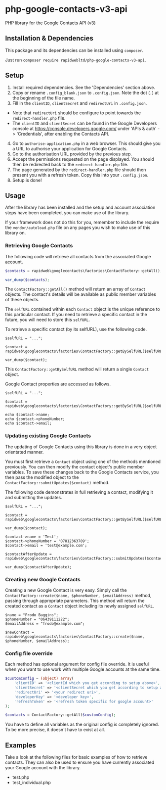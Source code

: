 # php-google-contacts-v3-api

PHP library for the Google Contacts API (v3)

## Installation & Dependencies

This package and its dependencies can be installed using `composer`. 

Just run `composer require rapidwebltd/php-google-contacts-v3-api`.

## Setup

1. Install required dependencies. See the 'Dependencies' section above.
2. Copy or rename `.config_blank.json` to `.config.json`. Note the dot (`.`) at the beginning of the file name.
3. Fill in the `clientID`, `clientSecret` and `redirectUri` in `.config.json`.
  * Note that `redirectUri` should be configure to point towards the `redirect-handler.php` file.
  * The `clientID` and `clientSecret` can be found in the Google Developers console at https://console.developers.google.com/ under 'APIs & auth' -> 'Credentials', after enabling the Contacts API.
4. Go to `authorise-application.php` in a web browser. This should give you a URL to authorise your application for Google Contacts.
5. Go to the authorisation URL provided by the previous step.
6. Accept the permissions requested on the page displayed. You should then be redirected back to the `redirect-handler.php` file.
7. The page generated by the `redirect-handler.php` file should then present you with a refresh token. Copy this into your `.config.json`.
8. Setup is done!

## Usage

After the library has been installed and the setup and account association steps have been completed, you can make use of the library.

If your framework does not do this for you, remember to include the require the `vendor/autoload.php` file on any pages you wish to make use of this library on.

### Retrieving Google Contacts

The following code will retrieve all contacts from the associated Google account.

```php
$contacts = rapidweb\googlecontacts\factories\ContactFactory::getAll();

var_dump($contacts);
```

The `ContactFactory::getAll()` method will return an array of `Contact` objects. The contact's details will be available as public member variables of these objects.

The `selfURL` contained within each `Contact` object is the unique reference to this particular contact. If you need to retrieve a specific contact in the future, you will need to store this `selfURL`.

To retrieve a specific contact (by its selfURL), use the following code.

```
$selfURL = "...";

$contact = rapidweb\googlecontacts\factories\ContactFactory::getBySelfURL($selfURL);

var_dump($contact);
```

This `ContactFactory::getBySelfURL` method will return a single `Contact` object.

Google Contact properties are accessed as follows.

```
$selfURL = "...";

$contact = rapidweb\googlecontacts\factories\ContactFactory::getBySelfURL($selfURL);

echo $contact->name;
echo $contact->phoneNumber;
echo $contact->email;
```

### Updating existing Google Contacts

The updating of Google Contacts using this library is done in a very object orientated manner.

You must first retrieve a `Contact` object using one of the methods mentioned previously. You can then modify the contact object's public member variables. To save these changes back to the Google Contacts service, you then pass the modified object to the `ContactFactory::submitUpdates($contact)` method.

The following code demonstrates in full retrieving a contact, modifying it and submitting the updates.

```
$selfURL = "...";

$contact = rapidweb\googlecontacts\factories\ContactFactory::getBySelfURL($selfURL);

var_dump($contact);

$contact->name = 'Test';
$contact->phoneNumber = '07812363789';
$contact->email = 'test@example.com';

$contactAfterUpdate = rapidweb\googlecontacts\factories\ContactFactory::submitUpdates($contact);

var_dump($contactAfterUpdate);
```

### Creating new Google Contacts

Creating a new Google Contact is very easy. Simply call the `ContactFactory::create($name, $phoneNumber, $emailAddress)` method, passing through appropriate parameters. This method will return the created contact as a `Contact` object including its newly assigned `selfURL`.

```
$name = "Frodo Baggins";
$phoneNumber = "06439111222";
$emailAddress = "frodo@example.com";

$newContact = rapidweb\googlecontacts\factories\ContactFactory::create($name, $phoneNumber, $emailAddress);
```

### Config file override

Each method has optional argument for config file override. It is useful when you want to use work with multiple Google accounts at the same time.

```php
$customConfig = (object) array(
    'clientID' => '<clientId which you get according to setup above>',
    'clientSecret' => '<clientSecret which you get according to setup above>',
    'redirectUri' => '<your redirect uri>',
    'developerKey' => '<developer key>',
    'refreshToken' => '<refresh token specific for google account>'
);

$contacts = ContactFactory::getAll($customConfig);
```

You have to define all variables as the original config is completely ignored. To be more precise, it doesn't have to exist at all.


## Examples

Take a look at the following files for basic examples of how to retrieve contacts. They can also be used to ensure you have currently associated your Google account with the library.

* test.php
* test_individual.php
